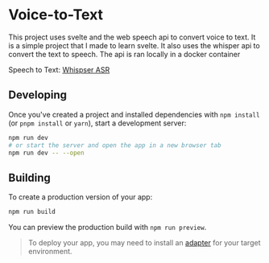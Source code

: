 # Voice-to-Text

This project uses svelte and the web speech api to convert voice to text. It is a simple project that I made to learn svelte.
It also uses the whisper api to convert the text to speech. The api is ran locally in a docker container

Speech to Text: [Whispser ASR](https://github.com/ahmetoner/whisper-asr-webservice/)

## Developing
Once you've created a project and installed dependencies with `npm install` (or `pnpm install` or `yarn`), start a development server:

```bash
npm run dev
# or start the server and open the app in a new browser tab
npm run dev -- --open
```

## Building
To create a production version of your app:

```bash
npm run build
```

You can preview the production build with `npm run preview`.

> To deploy your app, you may need to install an [adapter](https://kit.svelte.dev/docs/adapters) for your target environment.
